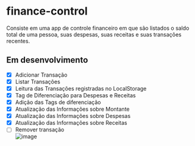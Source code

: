 # finance-control
Consiste em uma app de controle financeiro em que são listados o saldo total de uma pessoa, suas despesas, suas receitas e suas transações recentes.

## Em desenvolvimento

- [x] Adicionar Transação
- [x] Listar Transações
- [x] Leitura das Transações registradas no LocalStorage
- [x] Tag de Diferenciação para Despesas e Receitas
- [x] Adição das Tags de diferenciação
- [x] Atualização das Informações sobre Montante
- [x] Atualização das Informações sobre Despesas
- [x] Atualização das Informações sobre Receitas
- [ ] Remover transação<br>
![image](https://user-images.githubusercontent.com/66737248/213923545-8aabe9e5-61b7-4bc1-97a2-cbc292110d37.png)
